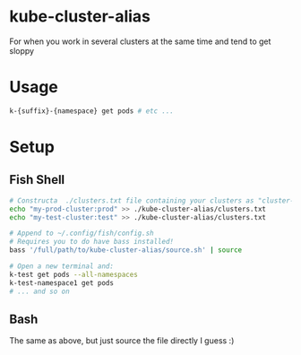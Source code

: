 # kube-cluster-alias
For when you work in several clusters at the same time and tend to get sloppy


# Usage

```sh
k-{suffix}-{namespace} get pods # etc ...
```

# Setup

## Fish Shell
```sh
# Constructa  ./clusters.txt file containing your clusters as "cluster-name:suffix"
echo "my-prod-cluster:prod" >> ./kube-cluster-alias/clusters.txt
echo "my-test-cluster:test" >> ./kube-cluster-alias/clusters.txt

# Append to ~/.config/fish/config.sh
# Requires you to do have bass installed!
bass '/full/path/to/kube-cluster-alias/source.sh' | source

# Open a new terminal and:
k-test get pods --all-namespaces
k-test-namespace1 get pods
# ... and so on
```

## Bash
The same as above, but just source the file directly I guess :)